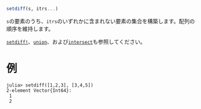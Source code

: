 ```julia
setdiff(s, itrs...)
```

`s`の要素のうち、`itrs`のいずれかに含まれない要素の集合を構築します。配列の順序を維持します。

[`setdiff!`](@ref)、[`union`](@ref)、および[`intersect`](@ref)も参照してください。

# 例

```jldoctest
julia> setdiff([1,2,3], [3,4,5])
2-element Vector{Int64}:
 1
 2
```
